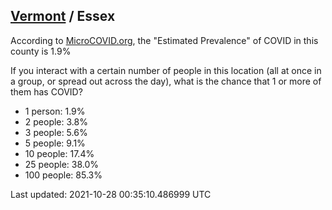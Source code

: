 
## [Vermont](/united-states/vermont) / Essex

According to [MicroCOVID.org](http://microcovid.org),
the "Estimated Prevalence" of COVID in this county is 1.9%

If you interact with a certain number of people in this location
(all at once in a group, or spread out across the day), what is the chance that
1 or more of them has COVID?

- 1 person: 1.9%
- 2 people: 3.8%
- 3 people: 5.6%
- 5 people: 9.1%
- 10 people: 17.4%
- 25 people: 38.0%
- 100 people: 85.3%

Last updated: 2021-10-28 00:35:10.486999 UTC

